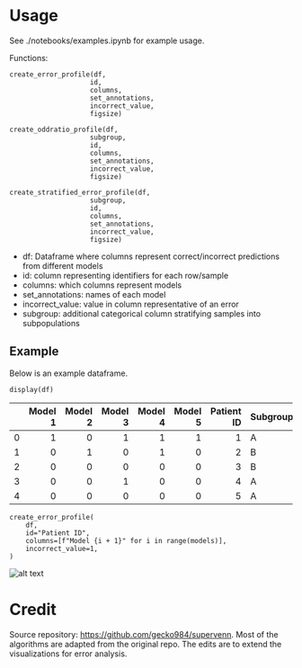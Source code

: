 # Usage

See ./notebooks/examples.ipynb for example usage.

Functions:
```
create_error_profile(df,
                    id,
                    columns,
                    set_annotations,
                    incorrect_value,
                    figsize)

create_oddratio_profile(df,
                    subgroup,
                    id,
                    columns,
                    set_annotations,
                    incorrect_value,
                    figsize)

create_stratified_error_profile(df,
                    subgroup,
                    id,
                    columns,
                    set_annotations,
                    incorrect_value,
                    figsize)
```

- df: Dataframe where columns represent correct/incorrect predictions from different models
- id: column representing identifiers for each row/sample
- columns: which columns represent models
- set_annotations: names of each model
- incorrect_value: value in column representative of an error
- subgroup: additional categorical column stratifying samples into subpopulations

## Example 
Below is an example dataframe.

```
display(df)
```
|    |   Model 1 |   Model 2 |   Model 3 |   Model 4 |   Model 5 |   Patient ID | Subgroup   |
|---:|----------:|----------:|----------:|----------:|----------:|-------------:|:-----------|
|  0 |         1 |         0 |         1 |         1 |         1 |            1 | A          |
|  1 |         0 |         1 |         0 |         1 |         0 |            2 | B          |
|  2 |         0 |         0 |         0 |         0 |         0 |            3 | B          |
|  3 |         0 |         0 |         1 |         0 |         0 |            4 | A          |
|  4 |         0 |         0 |         0 |         0 |         0 |            5 | A          |

```
create_error_profile(
    df,
    id="Patient ID",
    columns=[f"Model {i + 1}" for i in range(models)],
    incorrect_value=1,
)
```
![alt text](image.png)

# Credit
Source repository: https://github.com/gecko984/supervenn. Most of the algorithms are adapted from the original repo. The edits are to extend the visualizations for error analysis.
